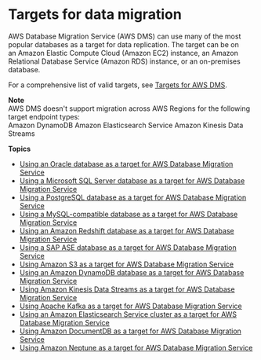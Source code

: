 # Targets for data migration<a name="CHAP_Target"></a>

AWS Database Migration Service \(AWS DMS\) can use many of the most popular databases as a target for data replication\. The target can be on an Amazon Elastic Compute Cloud \(Amazon EC2\) instance, an Amazon Relational Database Service \(Amazon RDS\) instance, or an on\-premises database\. 

For a comprehensive list of valid targets, see [Targets for AWS DMS](CHAP_Introduction.Targets.md)\.

**Note**  
AWS DMS doesn't support migration across AWS Regions for the following target endpoint types:  
Amazon DynamoDB
Amazon Elasticsearch Service
Amazon Kinesis Data Streams

**Topics**
+ [Using an Oracle database as a target for AWS Database Migration Service](CHAP_Target.Oracle.md)
+ [Using a Microsoft SQL Server database as a target for AWS Database Migration Service](CHAP_Target.SQLServer.md)
+ [Using a PostgreSQL database as a target for AWS Database Migration Service](CHAP_Target.PostgreSQL.md)
+ [Using a MySQL\-compatible database as a target for AWS Database Migration Service](CHAP_Target.MySQL.md)
+ [Using an Amazon Redshift database as a target for AWS Database Migration Service](CHAP_Target.Redshift.md)
+ [Using a SAP ASE database as a target for AWS Database Migration Service](CHAP_Target.SAP.md)
+ [Using Amazon S3 as a target for AWS Database Migration Service](CHAP_Target.S3.md)
+ [Using an Amazon DynamoDB database as a target for AWS Database Migration Service](CHAP_Target.DynamoDB.md)
+ [Using Amazon Kinesis Data Streams as a target for AWS Database Migration Service](CHAP_Target.Kinesis.md)
+ [Using Apache Kafka as a target for AWS Database Migration Service](CHAP_Target.Kafka.md)
+ [Using an Amazon Elasticsearch Service cluster as a target for AWS Database Migration Service](CHAP_Target.Elasticsearch.md)
+ [Using Amazon DocumentDB as a target for AWS Database Migration Service](CHAP_Target.DocumentDB.md)
+ [Using Amazon Neptune as a target for AWS Database Migration Service](CHAP_Target.Neptune.md)